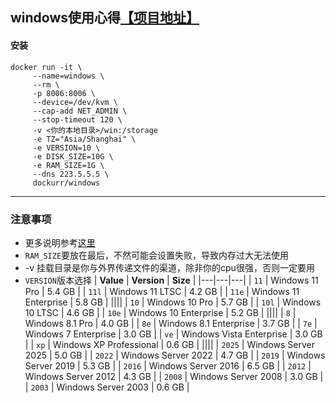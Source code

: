 ## windows使用心得[【项目地址】](https://github.com/dockur/windows)
#### 安装
 ```
docker run -it \
      --name=windows \
      --rm \
      -p 8006:8006 \
      --device=/dev/kvm \
      --cap-add NET_ADMIN \
      --stop-timeout 120 \
      -v <你的本地目录>/win:/storage
      -e TZ="Asia/Shanghai" \
      -e VERSION=10 \
      -e DISK_SIZE=10G \
      -e RAM_SIZE=1G \
      --dns 223.5.5.5 \
      dockurr/windows
```
------------------
### 注意事项
* 更多说明参考[这里](https://github.com/dockur/windows/blob/master/readme.md)
* ```RAM_SIZE```要放在最后，不然可能会设置失败，导致内存过大无法使用
* -v 挂载目录是你与外界传递文件的渠道，除非你的cpu很强，否则一定要用
* ```VERSION```版本选择
  | **Value** | **Version**           | **Size** |
  |---|---|---|
  | `11`   | Windows 11 Pro           | 5.4 GB   |
  | `11l`  | Windows 11 LTSC          | 4.2 GB   |
  | `11e`  | Windows 11 Enterprise    | 5.8 GB   |
  ||||
  | `10`   | Windows 10 Pro           | 5.7 GB   |
  | `10l`  | Windows 10 LTSC          | 4.6 GB   |
  | `10e`  | Windows 10 Enterprise    | 5.2 GB   |
  ||||
  | `8`    | Windows 8.1 Pro          | 4.0 GB   |
  | `8e`   | Windows 8.1 Enterprise   | 3.7 GB   |
  | `7e`   | Windows 7 Enterprise     | 3.0 GB   |
  | `ve`   | Windows Vista Enterprise | 3.0 GB   |
  | `xp`   | Windows XP Professional  | 0.6 GB   |
  ||||
  | `2025` | Windows Server 2025      | 5.0 GB   |
  | `2022` | Windows Server 2022      | 4.7 GB   |
  | `2019` | Windows Server 2019      | 5.3 GB   |
  | `2016` | Windows Server 2016      | 6.5 GB   |
  | `2012` | Windows Server 2012      | 4.3 GB   |
  | `2008` | Windows Server 2008      | 3.0 GB   |
  | `2003` | Windows Server 2003      | 0.6 GB   |
